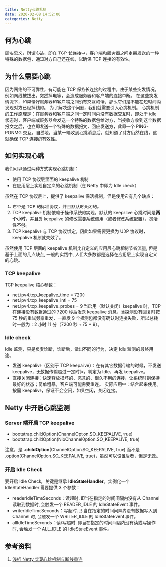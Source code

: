 ```yaml
---
title: Netty心跳机制
date: 2020-02-08 14:52:00
categories: Netty
---
```

## 何为心跳
顾名思义，所谓心跳，即在 TCP 长连接中，客户端和服务器之间定期发送的一种特殊的数据包，通知对方自己还在线，以确保 TCP 连接的有效性。

## 为什么需要心跳
因为网络的不可靠性，有可能在 TCP 保持长连接的过程中，由于某些突发情况，例如网线被拔出，突然掉电等，会造成服务器和客户端的连接中断。
在这些突发情况下，如果恰好服务器和客户端之间没有交互的话，那么它们是不能在短时间内发现对方已经掉线的。
为了解决这个问题，我们就需要引入心跳机制。
心跳机制的工作原理是：在服务器和客户端之间一定时间内没有数据交互时，即处于 idle 状态时，客户端或服务器会发送一个特殊的数据包给对方，当接收方收到这个数据报文之后，也立即发送一个特殊的数据报文，回应发送方，此即一个 PING-PONMG 交互。自然地，当某一端收到心跳消息后，就知道了对方仍然在线，这就确保 TCP 连接的有效性。

## 如何实现心跳
我们可以通过两种方式实现心跳机制：
* 使用 TCP 协议层里面的 keepalive 机制
* 在应用层上实现自定义的心跳机制（在 Netty 中即为 Idle check）

虽然在 TCP 协议层上，提供了 keepalive 保活机制，但是使用它有几个缺点：
1. 它不是 TCP 的标准协议，并且默认时关闭的。
2. TCP keepalive 机制依赖于操作系统的实现，默认的 keepalive 心跳时间是**两个小时**，并且对 keepalive 的修改需要系统调用（或者修改系统配置），灵活性不够。
3. TCP keepalive 与 TCP 协议绑定，因此如果需要更换为 UDP 协议时，keepalive 机制就失效了。

虽然使用 TCP 层面的 keepalive 机制比自定义的应用层心跳机制节省流量, 但是基于上面的几点缺点, 一般的实践中, 人们大多数都是选择在应用层上实现自定义的心跳。

### TCP keepalive
TCP keepalive 核心参数：
* net.ipv4.tcp_keepalive_time = 7200
* net.ipv4.tcp_keepalive_intl = 75
* net.ipv4.tcp_keepalive_probes = 9
当启用（默认关闭）keepalive 时，TCP 在连接没有数据通过的 7200 秒后发送 keepalive 消息，当探测没有回复时按 75 秒的重试频率重发，一直发 9 个探测包都没有确认时连接失败，所以总耗时一般为：2 小时 11 分（7200 秒 + 75 * 9）。

### Idle check
Idle 监测，只是负责诊断，诊断后，做出不同的行为，决定 Idle 监测的最终用途。
* 发送 keepalive（区别于 TCP keepalive）：在有其它数据传输的时候，不发送 keepalive，无数据传输超过一定时间，判定为 Idle，再发 keepalive。
* 直接关闭连接：快速释放损坏的、恶意的、很久不用的连接，让系统时刻保持最好的状态；简单粗暴，客户端可能需要重连。
实际应用中：结合起来使用。按需 keepalive，保证不会空闲，如果空闲，关闭连接。

## Netty 中开启心跳监测
### Server 端开启 TCP keepalive
* bootstrap.childOption(ChannelOption.SO_KEEPALIVE, true)
* bootstrap.childOption(NioChannelOption.SO_KEEPALIVE, true)

注意，是 **.childOption**(ChannelOption.SO_KEEPALIVE, true) 而不是 .option(ChannelOption.SO_KEEPALIVE, true)，虽然可以设置后者，但是无效。

### 开启 Idle Check
要开启 Idle Check，关键是继承 **IdleStateHandler**。实例化一个 IdleStateHandler 需要提供 3 个参数：
* readerIdleTimeSeconds：读超时. 即当在指定的时间间隔内没有从 Channel 读取到数据时, 会触发一个 READER_IDLE 的 IdleStateEvent 事件。
* writerIdleTimeSeconds：写超时. 即当在指定的时间间隔内没有数据写入到 Channel 时, 会触发一个 WRITER_IDLE 的 IdleStateEvent 事件。
* allIdleTimeSeconds：读/写超时. 即当在指定的时间间隔内没有读或写操作时, 会触发一个 ALL_IDLE 的 IdleStateEvent 事件。

## 参考资料
1. [浅析 Netty 实现心跳机制与断线重连](https://segmentfault.com/a/1190000006931568)